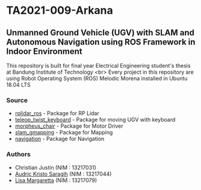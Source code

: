 # TA2021-009-Arkana
## Unmanned Ground Vehicle (UGV) with SLAM and Autonomous Navigation using ROS Framework in Indoor Environment

This repository is built for final year Electrical Engineering student's thesis at Bandung Institute of Technology <br\>
Every project in this repository are using Robot Operating System (ROS) Melodic Morena installed in Ubuntu 18.04 LTS

### Source
* [rplidar_ros](https://github.com/Slamtec/rplidar_ros) - Package for RP Lidar
* [teleop_twist_keyboard](https://github.com/ros-teleop/teleop_twist_keyboard) - Package for moving UGV with keyboard
* [morpheus_chair](https://bitbucket.org/theconstructcore/morpheus_chair/src/master/morpheus_chair_pkg/scripts/) - Package for Motor Driver
* [slam_gmapping](https://github.com/ros-perception/slam_gmapping) - Package for Mapping
* [navigation](https://github.com/ros-planning/navigation) - Package for Navigation

### Authors
* Christian Justin (NIM : 13217031)
* [Audric Kristo Saragih](https://github.com/audricsaragih) (NIM : 13217044)
* [Lisa Margaretta](https://github.com/lisasim) (NIM : 13217079)

